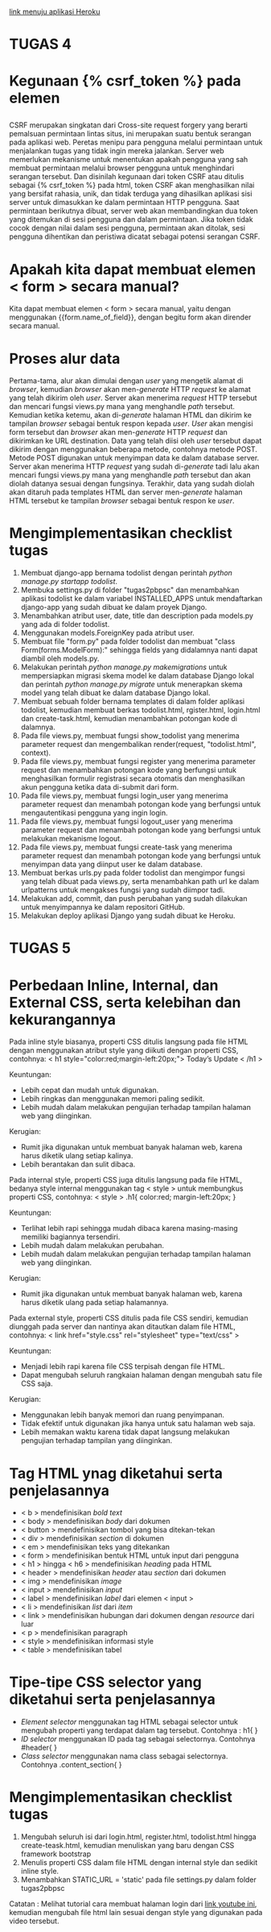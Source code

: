 [link menuju aplikasi Heroku](https://tugas2pbpsc.herokuapp.com/todolist) 

# TUGAS 4
# Kegunaan {% csrf_token %} pada elemen <form>
CSRF merupakan singkatan dari Cross-site request forgery yang berarti pemalsuan permintaan lintas situs, 
ini merupakan suatu bentuk serangan pada aplikasi web. Peretas menipu para pengguna melalui permintaan 
untuk menjalankan tugas yang tidak ingin mereka jalankan. Server web memerlukan mekanisme untuk menentukan 
apakah pengguna yang sah membuat permintaan melalui browser pengguna untuk menghindari serangan tersebut.
Dan disinilah kegunaan dari token CSRF atau ditulis sebagai {% csrf_token %} pada html, token CSRF akan
menghasilkan nilai yang bersifat rahasia, unik, dan tidak terduga yang dihasilkan aplikasi sisi server 
untuk dimasukkan ke dalam permintaan HTTP pengguna. Saat permintaan berikutnya dibuat, server web 
akan membandingkan dua token yang ditemukan di sesi pengguna dan dalam permintaan. Jika token tidak cocok 
dengan nilai dalam sesi pengguna, permintaan akan ditolak, sesi pengguna dihentikan dan peristiwa 
dicatat sebagai potensi serangan CSRF.

# Apakah kita dapat membuat elemen < form > secara manual?
Kita dapat membuat elemen < form > secara manual, yaitu dengan menggunakan {{form.name_of_field}}, dengan
begitu form akan dirender secara manual.
# Proses alur data 
Pertama-tama, alur akan dimulai dengan *user* yang mengetik alamat di *browser*, kemudian
*browser* akan men-*generate* HTTP *request* ke alamat yang telah dikirim oleh *user*. Server
akan menerima *request* HTTP tersebut dan mencari fungsi views.py mana yang menghandle
*path* tersebut. Kemudian ketika ketemu, akan di-*generate* halaman HTML dan dikirim ke tampilan
*browser* sebagai bentuk respon kepada *user*. *User* akan mengisi form tersebut dan *browser* akan
men-*generate* HTTP *request* dan dikirimkan ke URL destination. Data yang telah diisi oleh *user* tersebut
dapat dikirim dengan menggunakan beberapa metode, contohnya metode POST. Metode POST digunakan untuk
menyimpan data ke dalam database server. Server akan menerima HTTP *request* yang sudah di-*generate* tadi lalu akan 
mencari fungsi views.py mana yang menghandle *path* tersebut dan akan diolah datanya sesuai dengan fungsinya.
Terakhir, data yang sudah diolah akan ditaruh pada templates HTML dan server men-*generate* halaman HTML
tersebut ke tampilan *browser* sebagai bentuk respon ke *user*.

# Mengimplementasikan checklist tugas

1. Membuat django-app bernama todolist dengan perintah *python manage.py startapp todolist*.
2. Membuka settings.py di folder "tugas2pbpsc" dan menambahkan aplikasi todolist ke dalam variabel INSTALLED_APPS untuk mendaftarkan django-app yang sudah dibuat ke dalam proyek Django.
3. Menambahkan atribut user, date, title dan description pada models.py yang ada di folder todolist.
4. Menggunakan models.ForeignKey pada atribut user.
5. Membuat file "form.py" pada folder todolist dan membuat "class Form(forms.ModelForm):" sehingga
fields yang didalamnya nanti dapat diambil oleh models.py.
6. Melakukan perintah *python manage.py makemigrations* untuk mempersiapkan migrasi skema model ke dalam database Django lokal dan perintah *python manage.py migrate* untuk menerapkan skema model yang telah dibuat ke dalam database Django lokal.
7. Membuat sebuah folder bernama templates di dalam folder aplikasi todolist, kemudian membuat berkas todolist.html, rgister.html, login.html dan create-task.html, kemudian menambahkan potongan kode di dalamnya.
8. Pada file views.py, membuat fungsi show_todolist yang menerima parameter request dan mengembalikan render(request, "todolist.html", context).
9. Pada file views.py, membuat fungsi register yang menerima parameter request dan menambahkan potongan kode yang berfungsi untuk menghasilkan formulir registrasi secara otomatis dan menghasilkan akun pengguna ketika data di-submit dari form.
10. Pada file views.py, membuat fungsi login_user yang menerima parameter request dan menambah potongan kode yang berfungsi untuk mengautentikasi pengguna yang ingin login.
11. Pada file views.py, membuat fungsi logout_user yang menerima parameter request dan menambah potongan kode yang berfungsi untuk melakukan mekanisme logout.
12. Pada file views.py, membuat fungsi create-task yang menerima parameter request dan menambah potongan kode yang berfungsi untuk menyimpan data yang diinput user ke dalam database.
13. Membuat berkas urls.py pada folder todolist dan mengimpor fungsi yang telah dibuat pada views.py, serta menambahkan path url ke dalam urlpatterns untuk mengakses fungsi yang sudah diimpor tadi.
14. Melakukan add, commit, dan push perubahan yang sudah dilakukan untuk menyimpannya ke dalam repositori GitHub.
15. Melakukan deploy aplikasi Django yang sudah dibuat ke Heroku.


# TUGAS 5
# Perbedaan Inline, Internal, dan External CSS, serta kelebihan dan kekurangannya
Pada inline style biasanya, properti CSS ditulis langsung pada file HTML dengan menggunakan atribut style yang diikuti dengan properti CSS, contohnya:
< h1 style="color:red;margin-left:20px;"> Today’s Update < /h1 >

Keuntungan:
- Lebih cepat dan mudah untuk digunakan.
- Lebih ringkas dan menggunakan memori paling sedikit.
- Lebih mudah dalam melakukan pengujian terhadap tampilan halaman web yang diinginkan.

Kerugian:
- Rumit jika digunakan untuk membuat banyak halaman web, karena harus diketik ulang setiap kalinya.
- Lebih berantakan dan sulit dibaca.

Pada internal style, properti CSS juga ditulis langsung pada file HTML, bedanya style internal menggunakan tag < style > untuk membungkus properti CSS, contohnya:
< style >
.h1{
    color:red;
    margin-left:20px;
}

Keuntungan:
- Terlihat lebih rapi sehingga mudah dibaca karena masing-masing memiliki bagiannya tersendiri.
- Lebih mudah dalam melakukan perubahan.
- Lebih mudah dalam melakukan pengujian terhadap tampilan halaman web yang diinginkan.

Kerugian:
- Rumit jika digunakan untuk membuat banyak halaman web, karena harus diketik ulang pada setiap halamannya.

Pada external style, properti CSS ditulis pada file CSS sendiri, kemudian diunggah pada server dan nantinya akan ditautkan dalam file HTML, contohnya:
< link href="style.css" rel="stylesheet" type="text/css" >

Keuntungan:
- Menjadi lebih rapi karena file CSS terpisah dengan file HTML.
- Dapat mengubah seluruh rangkaian halaman dengan mengubah satu file CSS saja.

Kerugian:
- Menggunakan lebih banyak memori dan ruang penyimpanan.
- Tidak efektif untuk digunakan jika hanya untuk satu halaman web saja.
- Lebih memakan waktu karena tidak dapat langsung melakukan pengujian terhadap tampilan yang diinginkan.


# Tag HTML ynag diketahui serta penjelasannya
- < b > mendefinisikan *bold text*
- < body > mendefinisikan *body* dari dokumen
- < button > mendefinisikan tombol yang bisa ditekan-tekan
- < div > mendefinisikan *section* di dokumen
- < em > mendefinisikan teks yang ditekankan
- < form > mendefinisikan bentuk HTML untuk input dari pengguna
- < h1 > hingga < h6 > mendefinisikan *heading* pada HTML
- < header > mendefinisikan *header* atau *section* dari dokumen
- < img > mendefinisikan *image*
- < input > mendefinisikan *input*
- < label > mendefinisikan *label* dari elemen < input >
- < li > mendefinisikan *list* dari *item*
- < link > mendefinisikan hubungan dari dokumen dengan *resource* dari luar
- < p > mendefinisikan paragraph
- < style > mendefinisikan informasi style 
- < table > mendefinisikan tabel

# Tipe-tipe CSS selector yang diketahui serta penjelasannya
- *Element selector* menggunakan tag HTML sebagai selector untuk mengubah properti yang terdapat dalam tag tersebut. Contohnya : h1{   }
- *ID selector* menggunakan ID pada tag sebagai selectornya. Contohnya #header{  }
- *Class selector* menggunakan nama class sebagai selectornya. Contohnya .content_section{  }
# Mengimplementasikan checklist tugas
1. Mengubah seluruh isi dari login.html, register.html, todolist.html hingga create-teask.html, kemudian menuliskan yang baru dengan CSS framework bootstrap
2. Menulis properti CSS dalam file HTML dengan internal style dan sedikit inline style.
3. Menambahkan STATIC_URL = 'static' pada file settings.py dalam folder tugas2pbpsc

Catatan : Melihat tutorial cara membuat halaman login dari [link youtube ini](https://www.youtube.com/watch?v=PF1n6ZdTaW4), kemudian mengubah file html lain sesuai dengan style yang digunakan pada video tersebut.